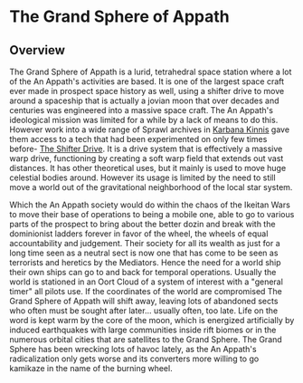 # The Grand Sphere of Appath

## Overview

The Grand Sphere of Appath is a lurid, tetrahedral space station where a lot of the An Appath's activities are based.  It is one of the largest space craft ever made in prospect space history as well, using a shifter drive to move around a spaceship that is actually a jovian moon that over decades and centuries was engineered into a massive space craft.  The An Appath's ideological mission was limited for a while by a lack of means to do this.  However work into a wide range of Sprawl archives in [Karbana Kinnis](Kinnis.md) gave them access to a tech that had been experimented on only few times before- [The Shifter Drive](./General_Abyss/FTL_Systems.md).  It is a drive system that is effectively a massive warp drive, functioning by creating a soft warp field that extends out vast distances.  It has other theoretical uses, but it mainly is used to move huge celestial bodies around.  However its usage is limited by the need to still move a world out of the gravitational neighborhood of the local star system.  

Which the An Appath society would do within the chaos of the Ikeitan Wars to move their base of operations to being a mobile one, able to go to various parts of the prospect to bring about the better dozin and break with the dominionist ladders forever in favor of the wheel, the wheels of equal accountability and judgement.  Their society for all its wealth as just for a long time seen as a neutral sect is now one that has come to be seen as terrorists and heretics by the Mediators.  Hence the need for a world ship their own ships can go to and back for temporal operations.  Usually the world is stationed in an Oort Cloud of a system of interest with a "general timer" all pilots use.  If the coordinates of the world are compromised The Grand Sphere of Appath will shift away, leaving lots of abandoned sects who often must be sought after later...  usually often, too late.    Life on the word is kept warm by the core of the moon, which is energized artificially by induced earthquakes with large communities inside rift biomes or in the numerous orbital cities that are satellites to the Grand Sphere.  The Grand Sphere has been wrecking lots of havoc lately, as the An Appath's radicalization only gets worse and its converters more willing to go kamikaze in the name of the burning wheel.  

